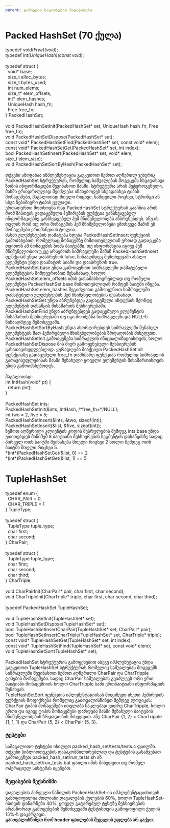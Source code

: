 ```yaml
---
parent: გამოცდის საკითხების მაგალითები
---
```



# Packed HashSet (70 ქულა)
typedef void(*Free)(void*);<br/>
typedef int(*UniqueHash)(const void*);<br/>
<br/>
typedef struct {<br/>
&nbsp;&nbsp;void* base;<br/>
&nbsp;&nbsp;size_t alloc_bytes;<br/>
&nbsp;&nbsp;size_t bytes_used;<br/>
&nbsp;&nbsp;int num_elems;<br/>
&nbsp;&nbsp;size_t* elem_offsets;<br/>
&nbsp;&nbsp;int* elem_hashes;<br/>
&nbsp;&nbsp;UniqueHash hash_fn;<br/>
&nbsp;&nbsp;Free free_fn;<br/>
} PackedHashSet;<br/>
<br/>
void PackedHashSetInit(PackedHashSet* set, UniqueHash hash_fn, Free free_fn);<br/>
void PackedHashSetDispose(PackedHashSet* set);<br/>
const void* PackedHashSetFind(PackedHashSet* set, const void* elem);<br/>
const void* PackedHashSetGet(PackedHashSet* set, int index);<br/>
bool PackedHashSetInsert(PackedHashSet* set, void* elem,<br/>
			 size_t elem_size);<br/>
void PackedHashSetSortByHash(PackedHashSet* set);<br/>
<br/>
თქვენი ამოცანაა იმპლემენტაცია გაუკეთოთ ზემოთ აღწერილ ჯენერიკ PackedHashSet სტრუქტურას, რომელიც საშუალებას მოგვცემს სხვადასხვა ზომის ინფორმაციები შევინახოთ მასში. სტრუქტურა არის ჰეტეროგენული, მასში ერთდროულად შეიძლება ინახებოდეს სხვადასხვა ტიპის მონაცემები, მაგალითად მთელი რიცხვი, ნამდვილი რიცხვი, სტრინგი ან სხვა ნებიმიერი ტიპის ცვლადი.<br/>
ერთადერთი მოთხოვნა რაც PackedHashSet სტრუქტურას გააჩნია არის რომ მისთვის გადაცემული ჰეშირების ფუნქცია განსხვავებულ ინფორმაციებზე განსხვავებულ ჰეშ მნიშვნელობებს ანბრუნებდეს. ანუ ის თვლის რომ თუ ორი მონაცემის ჰეშ მნიშვნელობები ემთხვევა მაშინ ეს მონაცემები ერთმანეთის ტოლია.
<br/>
მასში ელემენტების დამატება ხდება PackedHashSetInsert ფუნქციის გამოძახებით, რომელსაც მონაცემზე მიმთითებელთან ერთად გადაეცემა თვითონ ამ მონაცემის ზომა ბაიტებში. თუ ინფორმაცია იგივე ჰეშ მნიშვნელობით უკვე არსებობს სიმრავლეში მაშინ PackedHashSetInsert ფუნქციამ უნდა დააბრუნოს false, წინააღმდეგ შემთხვევაში ახალი ელემენტი უნდა დაამატოს სიაში და დააბრუნოს true.<br/>
PackedHashSet.base უნდა გამოიყენოთ სიმრავლეში დამატებული ელემენტების მიმდევრობით შესანახად, ხოლო PackedHashSet.elem_offsets იმის დასამახსოვრებლად თუ რომელი ელემენტი PackedHashSet.base მიმთითებლიდან რამდენ ბაიტში იწყება. PackedHashSet.elem_hashes შეგიძლიათ გამოიყუნოთ სიმრავლეში დამატებული ელემენტების ჰეშ მნიშვნელობების შესანახად.<br/>
PackedHashSetGet უნდა აბრუნებდეს გადაცემული ინდექსის მქონდე ელემენტის დასაწყის მისამართს მეხსიერებაში.<br/>
PackedHashSetFind უნდა აბრუნდებდეს გადაცემული ელემენტის მისამართს მეხსიერებაში თუ იგი მოიძებნა სიმრავლეში და NULL-ს წინააღმდეგ შემთხვევაში.<br/>
PackedHashSetSortByHash უნდა ასორტირებდეს სიმრავლეში შენახულ ელემენტებს მათ ჰეშირებული მნიშვნელობების ზრდადობის მიხედვით.<br/>
PackedHashSetInit გამოიყენება სიმრავლის ინიციალიზაციისთვის, ხოლო PackedHashSetDispose მის მიერ გამოყენებული მეხსიერების გასათავისუფლებლად. ყურადღება მიაქციეთ PackedHashSetInit ფუნქციაზე გადაცემული free_fn დამხმარე ფუნქციას რომელიც სიმრავლის გათავისუფლებისას მასში შენახული ყოველი ელემენტის მისამართისთვის უნდა გამოიძახებოდეს.<br/>
<br/>
მაგალითად:<br/>
int IntHash(void* pt) {<br/>
&nbsp;&nbsp;return *(int*);<br/>
}<br/>
<br/>
PackedHashSet ints;<br/>
PackedHashSetInit(&ints, IntHash, /&ast;free_fn=&ast;/NULL);<br/>
int two = 2, five = 5;<br/>
PackedHashSetInsert(&ints, &two, sizeof(int));<br/>
PackedHashSetInsert(&list, &five, sizeof(int));<br/>
ზემოთ აღწერილი კლიენტის კოდის შესრულების შემდეგ ints.base უნდა უთითებდეს მინიმუმ 8 ბაიტიანი მეხსიერების სეგმენტის დასაწყისზე სადაც პირველ ოთხ ბაიტში შეინახება მთელი რიცხვი 2 ხოლო შემდეგ ოთხ ბაიტში მთელი რიცხვი 5.<br/>
&ast;(int&ast;)PackedHashSetGet(&list, 0) == 2<br/>
&ast;(int&ast;)PackedHashSetGet(&list, 1) == 5<br/>
# TupleHashSet
typedef enum {<br/>
&nbsp;&nbsp;CHAR_PAIR = 0,<br/>
&nbsp;&nbsp;CHAR_TRIPLE = 1<br/>
} TupleType;<br/>
<br/>
typedef struct {<br/>
&nbsp;&nbsp;TupleType tuple_type;<br/>
&nbsp;&nbsp;char first;<br/>
&nbsp;&nbsp;char second;<br/>
} CharPair;<br/>
<br/>
typedef struct {<br/>
&nbsp;&nbsp;TupleType tuple_type;<br/>
&nbsp;&nbsp;char first;<br/>
&nbsp;&nbsp;char second;<br/>
&nbsp;&nbsp;char third;<br/>
} CharTriple;<br/>
<br/>
void CharPairInit(CharPair* pair, char first, char second);<br/>
void CharTripleInit(CharTriple* triple, char first, char second, char third);<br/>
<br/>
typedef PackedHashSet TupleHashSet;<br/>
<br/>
void TupleHashSetInit(TupleHashSet* set);<br/>
void TupleHashSetDispose(TupleHashSet* set);<br/>
bool TupleHashSetInsertCharPair(TupleHashSet* set, CharPair* pair);<br/>
bool TupleHashSetInsertCharTriple(TupleHashSet* set, CharTriple* triple);<br/>
const void* TupleHashSetGet(TupleHashSet* set, int index);<br/>
const void* TupleHashSetFind(TupleHashSet* set, const void* elem);<br/>
void TupleHashSetSort(TupleHashSet* set);<br/>
<br/>
PackedHashSet სტრუქტურის გამოყენებით ასევე იმპლემეტაცია უნდა გაუკეთოთ TupleHashSet სტრუქტურას რომელიც საშუალებას მოგვცემს სიმრავლეში შევინახოთ ზემოთ აღწერილი CharPair და CharTripple ტიპების მონაცემები. სადაც CharPair საშუალებას გვაძლევს ორი ერთ ბაიტიანი მონაცემიიის ხოლო CharTripple სამი ერთბაიტიანი ინფორმაციის შენახვას.<br/>
TupleHashSetSort ფუნქციის იპლემენტაციისას მოგიწევთ ისეთი ჰეშირების ფუნქციის მოფიქრება რომელიც გაითვალისწინეთ შემდეგ ლოგიკას: CharPair ტიპის მონაცემები ითვლაბა ნაკლებად ვიდრე CharTripple, ხოლო ერთი და იგივე ტიპის მონაცემები დარდება მასში შენახული ბაიტების მნიშვნელობების ზრდადობის მიხედვით. ანუ CharPair {1, 2} < CharTripple {1, 1, 1} და CharPair {5, 2} < CharPair {5, 3}.
### ტესტები
სამაგალითო ტესტები იხილეთ packed_hash_set/tests/tests.c ფაილში.<br/>
თქვენი ბიბლიოთეკების დასაკომპილირებლად და ტესტების გასაშვებათ გამოიყენეთ packed_hash_set/run_tests.sh ან packed_hash_set/run_tests.bat ფაილი იმის მიხედვით თუ რომელ ოპერაციულ სისტემას იყენებთ.
### შეფასების მექანიზმი
დავალების პირველი ნაწილის PackedHashSet-ის იმპლემენტაციისთვის გამოყოფილია მთლიანი დავალების ქულების 60%, ხოლო TupleHashSet-ისთვის დანარჩენი 40%. ყოველ გატარებულ ტესტზე მეხსიერების არასწორად გამოყენების შემთხვევაში ტესტისთვის გამოყოფილი ქულის 15%-ს დაკარგავთ.<br/>
**გაითვალისწინეთ რომ header ფაილების შეცვლის უფლება არ გაქვთ.**

